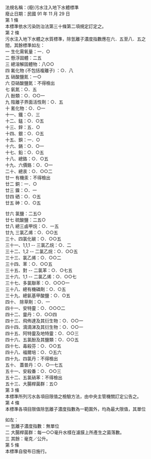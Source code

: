 法規名稱：(廢)污水注入地下水體標準  
廢止日期：民國 91 年 11 月 29 日  
第 1 條  
本標準依水污染防治法第三十條第二項規定訂定之。  
第 2 條  
污水注入地下水體之水質標準，除氫離子濃度指數應在六．五至八．五之  
間，其餘標準如左：  
一 生化需氧量：一．○  
二 懸浮固體：二五  
三 總溶解固體物：八○○  
四 氟化物 (不包括複離子) ：○．八  
五 硝酸鹽氮：一○  
六 亞硝酸鹽氮：不得檢出  
七 氨氮：○．五  
八 酚類：○．○○一  
九 陰離子界面活性劑：○．五  
十 氰化物：○．○一  
十一、鐵：○．三  
十二、錳：○．○五  
十三、鋅：五．○  
十四、銀：○．○五  
十五、鋇：一．○  
十六、鎘：○．○一  
十七、鉛：○．○五  
十八、總鉻：○．○五  
十九、六價鉻：○．○一  
二十、總汞：○．○○二  
廿一 有機汞：不得檢出  
廿二 銅：一．○  
廿三 鎳：○．一  
廿四 硒：○．○五  
廿五 砷：○．○五  


廿六 氯鹽：二五○  
廿七 硫酸鹽：二五○  
廿八 總三鹵甲烷：○．一五  
廿九 三氯乙烯：○．○○五  
三十、四氯化碳：○．○○五  
三十一、1,1,1 -- 三氯乙烷：○．二  
三十二、1,2 -- 二氯乙烷：○．○○五  
三十三、氯乙烯：○．○○二  
三十四、苯：○．○○五  
三十五、對 -- 二氯苯：○．○七五  
三十六、1,1 -- 二氯乙烯：○．○○七  
三十七、多氯聯苯：○．○○○一  
三十八、總有機磷劑：○．○五  
三十九、總氨基甲酸鹽：○．○五  
四十、 除草劑：○．一  
四十一、安特靈：○．○○○二  
四十二、靈丹：○．○○四  
四十三、飛佈達及其衍生物：○．○○一  
四十四、滴滴涕及其衍生物：○．○○一  
四十五、阿特靈及地特靈：○．○○三  
四十六、五氯酚及其鹽類：○．○○五  
四十七、毒殺芬：○．○○五  
四十八、福爾培：○．○五六  
四十九、四氯丹：不得檢出  
五十、 蓋普丹：○．○一七五  
五十一、安殺番：○．○○三  
五十二、五氯硝苯：不得檢出  
五十三、大腸桿菌群：五○  
第 3 條  
本標準所列污水各項目限值之檢驗方法，由中央主管機關訂定公告之。  
第 4 條  
本標準各項目限值除氫離子濃度指數為一範圍外，均為最大限值，其單位  


如左：  
一 氫離子濃度指數：無單位  
二 大腸桿菌群：每一○○毫升水樣在濾膜上所產生之菌落數。  
三 其餘：毫克／公升。  
第 5 條  
本標準自發布日施行。  


